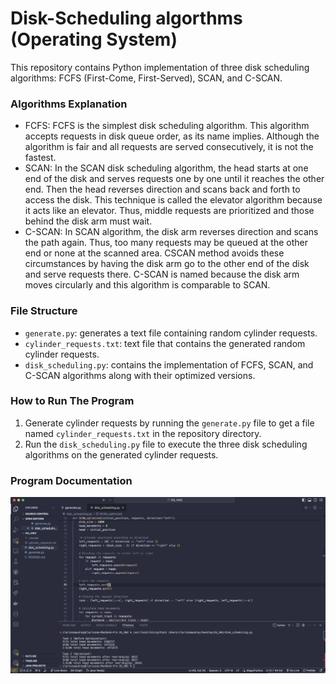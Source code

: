 # Disk-Scheduling algorthms (Operating System)
This repository contains Python implementation of three disk scheduling algorithms: FCFS (First-Come, First-Served), SCAN, and C-SCAN.

### Algorithms Explanation
- FCFS: FCFS is the simplest disk scheduling algorithm. This algorithm accepts requests in disk queue order, as its name implies. Although the algorithm is fair and all requests are served consecutively, it is not the fastest.
- SCAN: In the SCAN disk scheduling algorithm, the head starts at one end of the disk and serves requests one by one until it reaches the other end. Then the head reverses direction and scans back and forth to access the disk. This technique is called the elevator algorithm because it acts like an elevator. Thus, middle requests are prioritized and those behind the disk arm must wait.
- C-SCAN: In SCAN algorithm, the disk arm reverses direction and scans the path again. Thus, too many requests may be queued at the other end or none at the scanned area. CSCAN method avoids these circumstances by having the disk arm go to the other end of the disk and serve requests there. C-SCAN is named because the disk arm moves circularly and this algorithm is comparable to SCAN.

### File Structure
- `generate.py`: generates a text file containing random cylinder requests.
- `cylinder_requests.txt`: text file that contains the generated random cylinder requests.
- `disk_scheduling.py`: contains the implementation of FCFS, SCAN, and C-SCAN algorithms along with their optimized versions.

### How to Run The Program
1. Generate cylinder requests by running the `generate.py` file to get a file named `cylinder_requests.txt` in the repository directory.
2. Run the `disk_scheduling.py` file to execute the three disk scheduling algorithms on the generated cylinder requests.

### Program Documentation
![Output](/Output.png)


